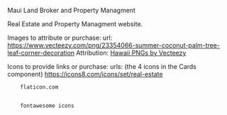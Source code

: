 Maui Land Broker and Property Managment

Real Estate and Property Managment website.

Images to attribute or purchase:
    url: https://www.vecteezy.com/png/23354066-summer-coconut-palm-tree-leaf-corner-decoration
    Attribution: <a href="https://www.vecteezy.com/free-png/hawaii">Hawaii PNGs by Vecteezy</a>

Icons to provide links or purchase:
    urls: (the 4 icons in the Cards component)
        https://icons8.com/icons/set/real-estate

        flaticon.com


        fontawesome icons